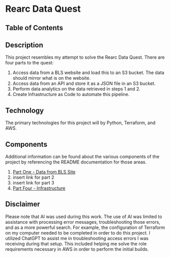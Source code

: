 # Rearc Data Quest

## Table of Contents

## Description

This project resembles my attempt to solve the Rearc Data Quest. There are four parts to the quest:

1. Access data from a BLS website and load this to an S3 bucket. The data should mirror what is on the website.
2. Access data from an API and store it as a JSON file in an S3 bucket.
3. Perform data analytics on the data retrieved in steps 1 and 2.
4. Create Infrastructure as Code to automate this pipeline.

## Technology

The primary technologies for this project will by Python, Terraform, and AWS.

## Components

Additional information can be found about the various components of the project by referencing the README documentation for those areas.

1. [Part One - Data from BLS Site](./lambda_one/PART_ONE.md)
2. insert link for part 2
3. insert link for part 3
4. [Part Four - Infrastructure](./infrastructure/INFRASTRUCTURE_README.md)

## Disclaimer

Please note that AI was used during this work. The use of AI was limited to assistance with processing error messages, troubleshooting those errors, and as a more powerful search. For example, the configuration of Terraform on my computer needed to be completed in order to do this project. I utilized ChatGPT to assist me in troubleshooting access errors I was receiving during that setup. This included helping me solve the role requirements necessary in AWS in order to perform the initial builds.
